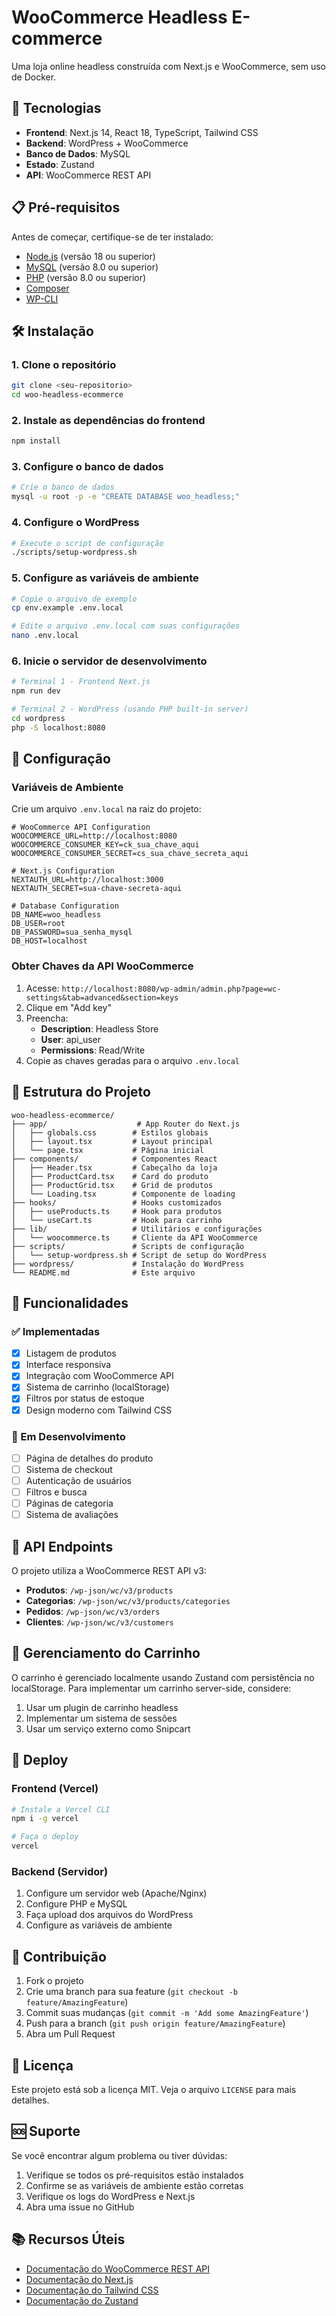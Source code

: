 # WooCommerce Headless E-commerce

Uma loja online headless construída com Next.js e WooCommerce, sem uso de Docker.

## 🚀 Tecnologias

- **Frontend**: Next.js 14, React 18, TypeScript, Tailwind CSS
- **Backend**: WordPress + WooCommerce
- **Banco de Dados**: MySQL
- **Estado**: Zustand
- **API**: WooCommerce REST API

## 📋 Pré-requisitos

Antes de começar, certifique-se de ter instalado:

- [Node.js](https://nodejs.org/) (versão 18 ou superior)
- [MySQL](https://www.mysql.com/) (versão 8.0 ou superior)
- [PHP](https://www.php.net/) (versão 8.0 ou superior)
- [Composer](https://getcomposer.org/)
- [WP-CLI](https://wp-cli.org/)

## 🛠️ Instalação

### 1. Clone o repositório

```bash
git clone <seu-repositorio>
cd woo-headless-ecommerce
```

### 2. Instale as dependências do frontend

```bash
npm install
```

### 3. Configure o banco de dados

```bash
# Crie o banco de dados
mysql -u root -p -e "CREATE DATABASE woo_headless;"
```

### 4. Configure o WordPress

```bash
# Execute o script de configuração
./scripts/setup-wordpress.sh
```

### 5. Configure as variáveis de ambiente

```bash
# Copie o arquivo de exemplo
cp env.example .env.local

# Edite o arquivo .env.local com suas configurações
nano .env.local
```

### 6. Inicie o servidor de desenvolvimento

```bash
# Terminal 1 - Frontend Next.js
npm run dev

# Terminal 2 - WordPress (usando PHP built-in server)
cd wordpress
php -S localhost:8080
```

## 🔧 Configuração

### Variáveis de Ambiente

Crie um arquivo `.env.local` na raiz do projeto:

```env
# WooCommerce API Configuration
WOOCOMMERCE_URL=http://localhost:8080
WOOCOMMERCE_CONSUMER_KEY=ck_sua_chave_aqui
WOOCOMMERCE_CONSUMER_SECRET=cs_sua_chave_secreta_aqui

# Next.js Configuration
NEXTAUTH_URL=http://localhost:3000
NEXTAUTH_SECRET=sua-chave-secreta-aqui

# Database Configuration
DB_NAME=woo_headless
DB_USER=root
DB_PASSWORD=sua_senha_mysql
DB_HOST=localhost
```

### Obter Chaves da API WooCommerce

1. Acesse: `http://localhost:8080/wp-admin/admin.php?page=wc-settings&tab=advanced&section=keys`
2. Clique em "Add key"
3. Preencha:
   - **Description**: Headless Store
   - **User**: api_user
   - **Permissions**: Read/Write
4. Copie as chaves geradas para o arquivo `.env.local`

## 📁 Estrutura do Projeto

```
woo-headless-ecommerce/
├── app/                    # App Router do Next.js
│   ├── globals.css        # Estilos globais
│   ├── layout.tsx         # Layout principal
│   └── page.tsx           # Página inicial
├── components/            # Componentes React
│   ├── Header.tsx         # Cabeçalho da loja
│   ├── ProductCard.tsx    # Card do produto
│   ├── ProductGrid.tsx    # Grid de produtos
│   └── Loading.tsx        # Componente de loading
├── hooks/                 # Hooks customizados
│   ├── useProducts.ts     # Hook para produtos
│   └── useCart.ts         # Hook para carrinho
├── lib/                   # Utilitários e configurações
│   └── woocommerce.ts     # Cliente da API WooCommerce
├── scripts/               # Scripts de configuração
│   └── setup-wordpress.sh # Script de setup do WordPress
├── wordpress/             # Instalação do WordPress
└── README.md              # Este arquivo
```

## 🎨 Funcionalidades

### ✅ Implementadas

- [x] Listagem de produtos
- [x] Interface responsiva
- [x] Integração com WooCommerce API
- [x] Sistema de carrinho (localStorage)
- [x] Filtros por status de estoque
- [x] Design moderno com Tailwind CSS

### 🚧 Em Desenvolvimento

- [ ] Página de detalhes do produto
- [ ] Sistema de checkout
- [ ] Autenticação de usuários
- [ ] Filtros e busca
- [ ] Páginas de categoria
- [ ] Sistema de avaliações

## 🔌 API Endpoints

O projeto utiliza a WooCommerce REST API v3:

- **Produtos**: `/wp-json/wc/v3/products`
- **Categorias**: `/wp-json/wc/v3/products/categories`
- **Pedidos**: `/wp-json/wc/v3/orders`
- **Clientes**: `/wp-json/wc/v3/customers`

## 🛒 Gerenciamento do Carrinho

O carrinho é gerenciado localmente usando Zustand com persistência no localStorage. Para implementar um carrinho server-side, considere:

1. Usar um plugin de carrinho headless
2. Implementar um sistema de sessões
3. Usar um serviço externo como Snipcart

## 🚀 Deploy

### Frontend (Vercel)

```bash
# Instale a Vercel CLI
npm i -g vercel

# Faça o deploy
vercel
```

### Backend (Servidor)

1. Configure um servidor web (Apache/Nginx)
2. Configure PHP e MySQL
3. Faça upload dos arquivos do WordPress
4. Configure as variáveis de ambiente

## 🤝 Contribuição

1. Fork o projeto
2. Crie uma branch para sua feature (`git checkout -b feature/AmazingFeature`)
3. Commit suas mudanças (`git commit -m 'Add some AmazingFeature'`)
4. Push para a branch (`git push origin feature/AmazingFeature`)
5. Abra um Pull Request

## 📝 Licença

Este projeto está sob a licença MIT. Veja o arquivo `LICENSE` para mais detalhes.

## 🆘 Suporte

Se você encontrar algum problema ou tiver dúvidas:

1. Verifique se todos os pré-requisitos estão instalados
2. Confirme se as variáveis de ambiente estão corretas
3. Verifique os logs do WordPress e Next.js
4. Abra uma issue no GitHub

## 📚 Recursos Úteis

- [Documentação do WooCommerce REST API](https://woocommerce.github.io/woocommerce-rest-api-docs/)
- [Documentação do Next.js](https://nextjs.org/docs)
- [Documentação do Tailwind CSS](https://tailwindcss.com/docs)
- [Documentação do Zustand](https://github.com/pmndrs/zustand)
